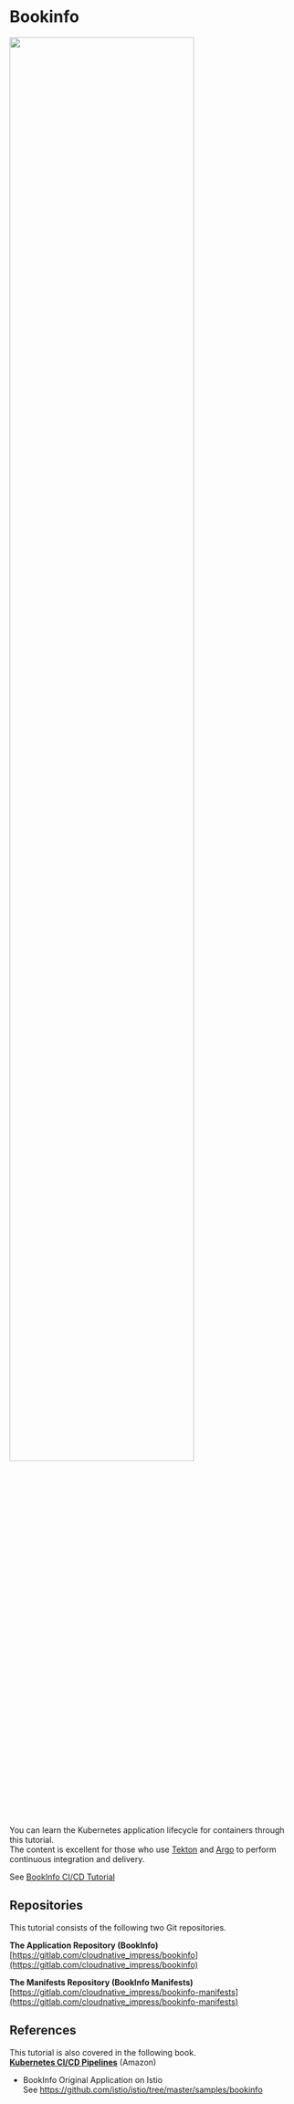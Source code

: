 # Bookinfo

<img width="80%" src="https://gitlab.com/cloudnative_impress/bookinfo-tutorial/-/raw/main/docs/assets/tutorial_logo.png" caption="Bookinfo Tutorial">

You can learn the Kubernetes application lifecycle for containers through this tutorial.   
The content is excellent for those who use [Tekton](https://tekton.dev/) and [Argo](https://argoproj.github.io/) to perform continuous integration and delivery.   

See [BookInfo CI/CD Tutorial](https://cloudnative_impress.gitlab.io/bookinfo-tutorial/)   

## Repositories
This tutorial consists of the following two Git repositories.   

**The Application Repository (BookInfo)**      
[https://gitlab.com/cloudnative_impress/bookinfo](https://gitlab.com/cloudnative_impress/bookinfo)   

**The Manifests Repository (BookInfo Manifests)**    
[https://gitlab.com/cloudnative_impress/bookinfo-manifests](https://gitlab.com/cloudnative_impress/bookinfo-manifests)    

## References    
This tutorial is also covered in the following book.   
**[Kubernetes CI/CD Pipelines](https://www.amazon.co.jp/dp/4295012750)** (Amazon)

- BookInfo Original Application on Istio   
See https://github.com/istio/istio/tree/master/samples/bookinfo
